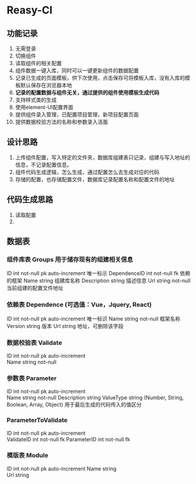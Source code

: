 # Reasy-CI

## 功能记录

1. 无需登录
2. 切换组件
3. 读取组件的相关配置
4. 组件数据一键入库，同时可以一键更新组件的数据配置
5. 记录已生成的页面模板，供下次使用，点击保存可将模板入库，没有入库的模板默认保存在浏览器本地
6. **记录的配置数据与组件无关，通过提供的组件使用模板生成代码**
7. 支持样式类的生成
8. 使用element-UI配置界面
9. 提供组件录入管理，已配置项目管理，新项目配置页面
10. 提供数据校验方法的名称和参数录入洁面

## 设计思路
1. 上传组件配置，写入特定的文件夹，数据库组建表只记录，组建与写入地址的信息，不记录配置信息。
2. 组件代码生成逻辑，怎么生成，通过配置怎么去生成对应的代码
3. 存储的配置，也存储配置文件，数据库记录配置名称和配置文件的地址

## 代码生成思路
1. 读取配置
2. 

## 数据表

### 组件库表 Groups 用于储存现有的组建相关信息
ID int not-null pk auto-increment  唯一标示
DependenceID int not-null fk  依赖的框架
Name string  组建库名称
Description string 描述信息
Url string not-null 当前组建的配置文件地址 

### 依赖表 Dependence (可选值：Vue，Jquery, React)
ID int not-null pk auto-increment  唯一标识
Name string not-null 框架名称
Version string 版本
Url string 地址，可删除该字段

### 数据校验表 Validate  
ID int not-null pk auto-increment  
Name string not-null

### 参数表 Parameter  
ID int not-null pk auto-increment  
Name string not-null
Description string 
ValueType string (Number, String, Boolean, Array, Object) 用于最后生成的代码传入的值区分

### ParameterToValidate 
ID int not-null pk auto-increment  
ValidateID int not-null fk
ParameterID int not-null fk

### 模版表 Module
ID int not-null pk auto-increment
Name string  
Url string
